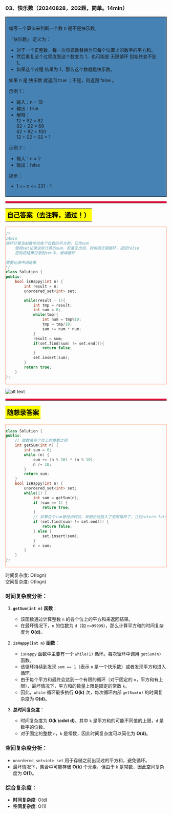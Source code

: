 ### 03、快乐数（20240828，202题，简单。14min）
<div style="border: 1px solid black; padding: 10px; background-color: SteelBlue;">

编写一个算法来判断一个数 n 是不是快乐数。

「快乐数」 定义为：

- 对于一个正整数，每一次将该数替换为它每个位置上的数字的平方和。
- 然后重复这个过程直到这个数变为 1，也可能是 无限循环 但始终变不到 1。
- 如果这个过程 结果为 1，那么这个数就是快乐数。  

如果 n 是 快乐数 就返回 true ；不是，则返回 false 。

 

示例 1：

- 输入：n = 19
- 输出：true
- 解释：  
12 + 92 = 82  
82 + 22 = 68  
62 + 82 = 100  
12 + 02 + 02 = 1  

示例 2：

- 输入：n = 2
- 输出：false
 

提示：

- 1 <= n <= 231 - 1

  </p>
</div>

<hr style="border-top: 5px solid #DC143C;">
<table>
  <tr>
    <td bgcolor="Yellow" style="padding: 5px; border: 0px solid black;">
      <span style="font-weight: bold; font-size: 20px;color: black;">
      自己答案（去注释，通过！）
      </span>
    </td>
  </tr>
</table>
<div style="padding: 0px; border: 1.5px solid LightSalmon; margin-bottom: 10px;">

```C++ {.line-numbers}
/*
14min
循环计算当前数字的各个位数的平方和，记为sum
    使用set记录这些计算的sum，若重复出现，则说明无限循环，返回false
    否则将结果记录到set中，继续循环
    
需要记录中间结果
*/
class Solution {
public:
    bool isHappy(int n) {
        int result = n;
        unordered_set<int> set;

        while(result - 1){
            int tmp = result;
            int sum = 0;
            while(tmp){
                int num = tmp%10;
                tmp = tmp/10;
                sum += num * num;
            }
            result = sum;
            if(set.find(sum) != set.end()){
                return false;
            }
            set.insert(sum);
        }
        return true;
    }
};
```

</div>

![alt text](f9f67d391d4907532af6ed6ef60d06b.png)

<hr style="border-top: 5px solid #DC143C;">

<table>
  <tr>
    <td bgcolor="Yellow" style="padding: 5px; border: 0px solid black;">
      <span style="font-weight: bold; font-size: 20px;color: black;">
      随想录答案
      </span>
    </td>
  </tr>
</table>

<div style="padding: 0px; border: 1.5px solid LightSalmon; margin-bottom: 10px">

```C++ {.line-numbers}
class Solution {
public:
    // 取数值各个位上的单数之和
    int getSum(int n) {
        int sum = 0;
        while (n) {
            sum += (n % 10) * (n % 10);
            n /= 10;
        }
        return sum;
    }
    bool isHappy(int n) {
        unordered_set<int> set;
        while(1) {
            int sum = getSum(n);
            if (sum == 1) {
                return true;
            }
            // 如果这个sum曾经出现过，说明已经陷入了无限循环了，立刻return false
            if (set.find(sum) != set.end()) {
                return false;
            } else {
                set.insert(sum);
            }
            n = sum;
        }
    }
};
```
</div>

时间复杂度: O(logn)  
空间复杂度: O(logn)

### 时间复杂度分析：

1. **`getSum(int n)` 函数**：
   - 该函数通过计算整数 `n` 的各个位上的平方和来返回结果。
   - 在最坏情况下，`n` 的位数为 `d`（如 `n=99999`），那么计算平方和的时间复杂度为 **O(d)**。

2. **`isHappy(int n)` 函数**：
   - `isHappy` 函数中主要有一个 `while(1)` 循环。每次循环中调用 `getSum(n)` 函数。
   - 该循环持续到发现 `sum == 1`（表示 `n` 是一个快乐数）或者发现平方和进入循环。
   - 由于每个平方和最终会达到一个有限的循环（对于固定的 `n`，平方和有上限），最坏情况下，平方和的数量上限是固定的常数 `k`。
   - 因此，`while` 循环最多执行 **O(k)** 次，每次循环内部 `getSum(n)` 的时间复杂度为 **O(d)**。

3. **总时间复杂度**：
   - 时间复杂度为 **O(k \cdot d)**，其中 `k` 是平方和的可能不同值的上限，`d` 是数字的位数。
   - 对于固定的整数 `n`，`k` 是常数，因此时间复杂度可以简化为 **O(d)**。

### 空间复杂度分析：
- `unordered_set<int> set` 用于存储之前出现过的平方和，避免循环。
- 最坏情况下，集合中可能存储 **O(k)** 个元素，但由于 `k` 是常数，因此空间复杂度为 **O(1)**。

### 综合复杂度：
- **时间复杂度**: O(d)
- **空间复杂度**: O(1)